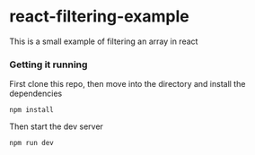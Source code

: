# react-filtering-example

This is a small example of filtering an array in react

### Getting it running

First clone this repo, then move into the directory and install the dependencies

```npm install```

Then start the dev server

```npm run dev```
